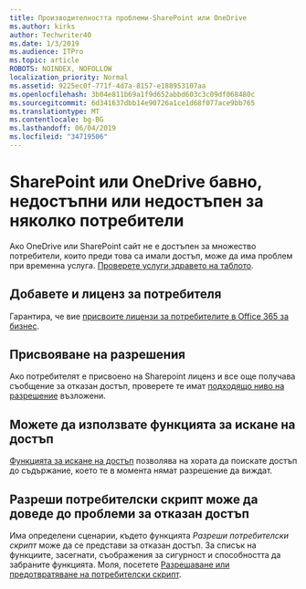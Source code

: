 ```yaml
---
title: Производителността проблеми-SharePoint или OneDrive
ms.author: kirks
author: Techwriter40
ms.date: 1/3/2019
ms.audience: ITPro
ms.topic: article
ROBOTS: NOINDEX, NOFOLLOW
localization_priority: Normal
ms.assetid: 9225ec0f-771f-4d7a-8157-e188953107aa
ms.openlocfilehash: 3b04e811b69a1f9d652abbd603c3c09df068480c
ms.sourcegitcommit: 6d341637dbb14e90726a1ce1d68f077ace9bb765
ms.translationtype: MT
ms.contentlocale: bg-BG
ms.lasthandoff: 06/04/2019
ms.locfileid: "34719506"
---
```

# <a name="sharepoint-or-onedrive-slow-inaccessible-or-unavailable-for-multiple-users"></a>SharePoint или OneDrive бавно, недостъпни или недостъпен за няколко потребители

Ако OneDrive или SharePoint сайт не е достъпен за множество потребители, които преди това са имали достъп, може да има проблем при временна услуга. [Проверете услуги здравето на таблото](https://portal.office.com/adminportal/home#/servicehealth).

## <a name="add-and-license-the-user"></a>Добавете и лиценз за потребителя

Гарантира, че вие [присвоите лицензи за потребителите в Office 365 за бизнес](https://docs.microsoft.com/en-us/office365/admin/subscriptions-and-billing/assign-licenses-to-users?view=o365-worldwide&amp;tabs=One).


## <a name="assign-permissions"></a>Присвояване на разрешения

Ако потребителят е присвоено на Sharepoint лиценз и все още получава съобщение за отказан достъп, проверете те имат [подходящо ниво на разрешение](https://docs.microsoft.com/en-us/sharepoint/understanding-permission-levels) възложени.

## <a name="consider-using-the-access-request-feature"></a>Можете да използвате функцията за искане на достъп

[Функцията за искане на достъп](https://support.office.com/en-us/article/Set-up-and-manage-access-requests-94B26E0B-2822-49D4-929A-8455698654B3) позволява на хората да поискате достъп до съдържание, което те в момента нямат разрешение да виждат.

## <a name="allow-custom-script-may-cause-access-denied-issues"></a>Разреши потребителски скрипт може да доведе до проблеми за отказан достъп

Има определени сценарии, където функцията *Разреши потребителски скрипт* може да се представи за отказан достъп. За списък на функциите, засегнати, съображения за сигурност и способността да забраните функцията. Моля, посетете [Разрешаване или предотвратяване на потребителски скрипт](https://docs.microsoft.com/en-us/sharepoint/allow-or-prevent-custom-script).

